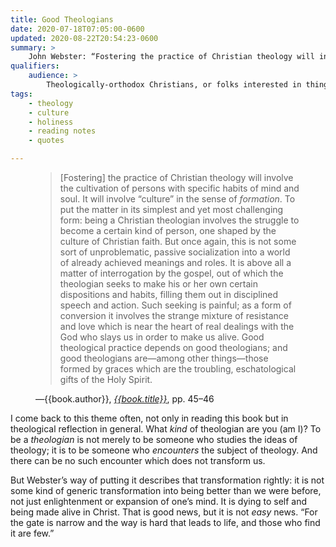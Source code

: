 ```yaml
---
title: Good Theologians
date: 2020-07-18T07:05:00-0600
updated: 2020-08-22T20:54:23-0600
summary: >
    John Webster: “Fostering the practice of Christian theology will involve the cultivation of persons with specific habits of mind and soul.…”
qualifiers:
    audience: >
        Theologically-orthodox Christians, or folks interested in things that theologically-orthodox Christians think.
tags:
    - theology
    - culture
    - holiness
    - reading notes
    - quotes

---
```


<figure class='quotation'>

> \[Fostering] the practice of Christian theology will involve the cultivation of persons with specific habits of mind and soul. It will involve “culture” in the sense of *formation*. To put the matter in its simplest and yet most challenging form: being a Christian theologian involves the struggle to become a certain kind of person, one shaped by the culture of Christian faith. But once again, this is not some sort of unproblematic, passive socialization into a world of already achieved meanings and roles. It is above all a matter of interrogation by the gospel, out of which the theologian seeks to make his or her own certain dispositions and habits, filling them out in disciplined speech and action. Such seeking is painful; as a form of conversion it involves the strange mixture of resistance and love which is near the heart of real dealings with the God who slays us in order to make us alive. Good theological practice depends on good theologians; and good theologians are—among other things—those formed by graces which are the troubling, eschatological gifts of the Holy Spirit.

<figcaption>—{{book.author}}, <a href='{{book.link}}'><cite>{{book.title}}</cite></a>, pp. 45–46</figcaption>

</figure>

I come back to this theme often, not only in reading this book but in theological reflection in general. What *kind* of theologian are you (am I)? To be a *theologian* is not merely to be someone who studies the ideas of theology; it is to be someone who *encounters* the subject of theology. And there can be no such encounter which does not transform us.

But Webster’s way of putting it describes that transformation rightly: it is not some kind of generic transformation into being better than we were before, not just enlightenment or expansion of one’s mind. It is dying to self and being made alive in Christ. That is good news, but it is not *easy* news. “For the gate is narrow and the way is hard that leads to life, and those who find it are few.”
